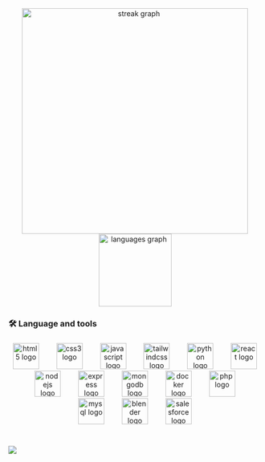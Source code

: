 



<div align="center">
  <img src="https://streak-stats.demolab.com?user=dheepaky&locale=en&mode=daily&theme=rose_pine&hide_border=false&border_radius=7&order=10" height="450" alt="streak graph"  />
</div>

<div align="center">
  <img src="https://github-readme-stats.vercel.app/api/top-langs?username=dheepaky&locale=en&hide_title=false&layout=compact&card_width=320&langs_count=8&theme=rose_pine&hide_border=false" height="145" alt="languages graph"  />
</div>

<h3 align="left">🛠 Language and tools</h3>

###

<div align="center">
  <img src="https://skillicons.dev/icons?i=html" height="52" alt="html5 logo"  />
  <img width="27" />
  <img src="https://skillicons.dev/icons?i=css" height="52" alt="css3 logo"  />
  <img width="27" />
  <img src="https://skillicons.dev/icons?i=js" height="52" alt="javascript logo"  />
  <img width="27" />
  <img src="https://skillicons.dev/icons?i=tailwind" height="52" alt="tailwindcss logo"  />
  <img width="27" />
  <img src="https://skillicons.dev/icons?i=py" height="52" alt="python logo"  />
  <img width="27" />
  <img src="https://skillicons.dev/icons?i=react" height="52" alt="react logo"  />
  <img width="27" />
  <img src="https://skillicons.dev/icons?i=nodejs" height="52" alt="nodejs logo"  />
  <img width="27" />
  <img src="https://skillicons.dev/icons?i=express" height="52" alt="express logo"  />
  <img width="27" />
  <img src="https://skillicons.dev/icons?i=mongodb" height="52" alt="mongodb logo"  />
  <img width="27" />
  <img src="https://skillicons.dev/icons?i=docker" height="52" alt="docker logo"  />
  <img width="27" />
  <img src="https://skillicons.dev/icons?i=php" height="52" alt="php logo"  />
  <img width="27" />
  <img src="https://cdn.jsdelivr.net/gh/devicons/devicon/icons/mysql/mysql-original.svg" height="52" alt="mysql logo"  />
  <img width="27" />
  <img src="https://cdn.jsdelivr.net/gh/devicons/devicon/icons/blender/blender-original.svg" height="52" alt="blender logo"  />
  <img width="27" />
  <img src="https://cdn.jsdelivr.net/gh/devicons/devicon/icons/salesforce/salesforce-original.svg" height="52" alt="salesforce logo"  />
</div>

###

<br clear="both">
<div align="left">
  <img src="https://visitor-badge.laobi.icu/badge?page_id=dheepaky.dheepaky&right_color=steelblue&left_text=Visits"  />
</div>
